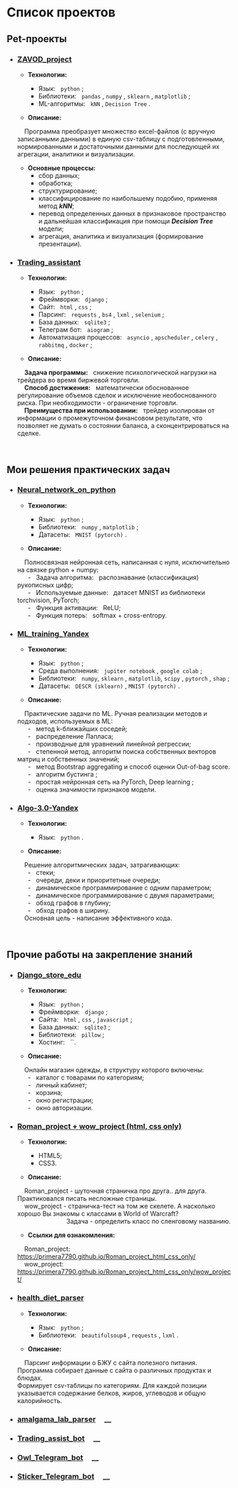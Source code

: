 # Список проектов

## **Pet-проекты**
- ### [**ZAVOD_project**](https://github.com/primera7790/ZAVOD_project/tree/master/zavod) &nbsp; &nbsp;
  
  - **Технологии:**
    - Язык: &nbsp; `python` ;
    - Библиотеки: &nbsp; `pandas` , `numpy` , `sklearn` , `matplotlib` ;
    - ML-алгоритмы: &nbsp; `kNN` , `Decision Tree` .

  - **Описание:**<br>
  
  &nbsp; &nbsp; Программа преобразует множество excel-файлов (с вручную записанными данными) в единую csv-таблицу с подготовленными, нормированными и достаточными данными для последующей их агрегации, аналитики и визуализации.
  
  - **Основные процессы:**
    - сбор данных;
    - обработка;
    - структурирование;
    - классифицирование по наибольшему подобию, применяя метод ___kNN___;
    - перевод определенных данных в признаковое пространство и дальнейшая классификация при помощи ___Decision Tree___ модели;
    - агрегация, аналитика и визуализация (формирование презентации).

      
- ### [**Trading_assistant**](https://github.com/primera7790/Trading_assistant) &nbsp; &nbsp;

  - **Технологии:**
    - Язык: &nbsp; `python` ;
    - Фреймворки: &nbsp; `django` ;
    - Сайт: &nbsp; `html` , `css` ;
    - Парсинг: &nbsp; `requests` , `bs4` , `lxml` , `selenium` ;
    - База данных: &nbsp; `sqlite3` ;
    - Телеграм бот: &nbsp; `aiogram` ;
    - Автоматизация процессов: &nbsp; `asyncio` , `apscheduler` , `celery` , `rabbitmq` , `docker` ;
    
  - **Описание:**<br>
  
  &nbsp; &nbsp; __Задача программы:__ &nbsp; снижение психологической нагрузки на трейдера во время биржевой торговли.<br>
  &nbsp; &nbsp; __Способ достижения:__ &nbsp; математически обоснованное регулирование объемов сделок и исключение необоснованного риска. При необходимости - ограничение торговли.<br>
  &nbsp; &nbsp; __Преимущества при использовании:__ &nbsp; трейдер изолирован от информации о промежуточном финансовом результате, что позволяет не думать о состоянии баланса, а сконцентрироваться на сделке.

<br>  

## **Мои решения практических задач**
- ### [**Neural_network_on_python**](https://github.com/primera7790/Neural_network_on_python) &nbsp; &nbsp;

  - **Технологии:**
    - Язык: &nbsp; `python` ;
    - Библиотеки: &nbsp; `numpy` , `matplotlib` ;
    - Датасеты: &nbsp; `MNIST (pytorch)` .

  - **Описание:**<br>
  
  &nbsp; &nbsp; Полносвязная нейронная сеть, написанная с нуля, исключительно на связке python + numpy:<br>
  &nbsp; &nbsp; &nbsp; - &nbsp; Задача алгоритма: &nbsp; распознавание (классификация) рукописных цифр;<br>
  &nbsp; &nbsp; &nbsp; - &nbsp; Используемые данные: &nbsp; датасет MNIST из библиотеки torchvision, PyTorch;<br>
  &nbsp; &nbsp; &nbsp; - &nbsp; Функция активации: &nbsp; ReLU;<br>
  &nbsp; &nbsp; &nbsp; - &nbsp; Функция потерь: &nbsp; softmax + cross-entropy.
      
- ### [**ML_training_Yandex**](https://github.com/primera7790/ML_training_Yandex) &nbsp; &nbsp;

  - **Технологии:**
      - Язык: &nbsp; `python` ;
      - Среда выполнения: &nbsp; `jupiter notebook` , `google colab` ;
      - Библиотеки: &nbsp; `numpy`, `sklearn` , `matplotlib`, `scipy` , `pytorch` , `shap` ;
      - Датасеты: &nbsp; `DESCR (sklearn)` , `MNIST (pytorch)` .
  
   - **Описание:**<br>
  
    &nbsp; &nbsp; Практические задачи по ML. Ручная реализации методов и подходов, используемых в ML:<br>
    &nbsp; &nbsp; &nbsp; - &nbsp; метод k-ближайших соседей;<br>
    &nbsp; &nbsp; &nbsp; - &nbsp; распределение Лапласа;<br>
    &nbsp; &nbsp; &nbsp; - &nbsp; производные для уравнений линейной регрессии;<br>
    &nbsp; &nbsp; &nbsp; - &nbsp; степенной метод, алгоритм поиска собственных векторов матриц и собственных значений;<br>
    &nbsp; &nbsp; &nbsp; - &nbsp; метод Bootstrap aggregating и способ оценки Out-of-bag score.<br>
    &nbsp; &nbsp; &nbsp; - &nbsp; алгоритм бустинга ;<br>
    &nbsp; &nbsp; &nbsp; - &nbsp; простая нейронная сеть на PyTorch, Deep learning ;<br>
    &nbsp; &nbsp; &nbsp; - &nbsp; оценка значимости признаков модели.
    
- ### [**Algo-3.0-Yandex**](https://github.com/primera7790/Algo-3.0-Yandex) &nbsp; &nbsp;

  - **Технологии:**
      - Язык: &nbsp; `python` .
   
  - **Описание:**<br>
  
  &nbsp; &nbsp; Решение алгоритмических задач, затрагивающих:<br>
  &nbsp; &nbsp; &nbsp; - &nbsp; стеки;<br>
  &nbsp; &nbsp; &nbsp; - &nbsp; очереди, деки и приоритетные очереди;<br>
  &nbsp; &nbsp; &nbsp; - &nbsp; динамическое программирование с одним параметром;<br>
  &nbsp; &nbsp; &nbsp; - &nbsp; динамическое программирование с двумя параметрами;<br>
  &nbsp; &nbsp; &nbsp; - &nbsp; обход графов в глубину;<br>
  &nbsp; &nbsp; &nbsp; - &nbsp; обход графов в ширину.<br>
  &nbsp; &nbsp; Основная цель - написание эффективного кода.<br>

<br>
  
## **Прочие работы на закрепление знаний**
- ### [**Django_store_edu**](https://github.com/primera7790/Django_store_edu) &nbsp; &nbsp;
  
  - **Технологии:**
    - Язык: &nbsp; `python` ;
    - Фреймворки: &nbsp; `django` ;
    - Сайта: &nbsp; `html` , `css` , `javascript` ;
    - База данных: &nbsp; `sqlite3` ;
    - Библиотеки: &nbsp; `pillow` ;
    - Хостинг: &nbsp; ``.

  - **Описание:**<br>
  
  &nbsp; &nbsp; Онлайн магазин одежды, в структуру которого включены:<br>
  &nbsp; &nbsp; &nbsp; - &nbsp; каталог с товарами по категориям;<br>
  &nbsp; &nbsp; &nbsp; - &nbsp; личный кабинет;<br>
  &nbsp; &nbsp; &nbsp; - &nbsp; корзина;<br>
  &nbsp; &nbsp; &nbsp; - &nbsp; окно регистрации;<br>
  &nbsp; &nbsp; &nbsp; - &nbsp; окно авторизации.<br>
    
      
- ### [**Roman_project + wow_project (html, css only)**](https://github.com/primera7790/Roman_project_html_css_only) &nbsp; &nbsp; 

  - **Технологии:**
    - HTML5;
    - CSS3.
      
  - **Описание:**<br>

  &nbsp; &nbsp; Roman_project - шуточная страничка про друга.. для друга. Практиковался писать несложные страницы.<br>
  &nbsp; &nbsp; wow_project - страничка-тест на том же скелете. А насколько хорошо Вы знакомы с классами в World of Warcraft?<br>
  &nbsp;&nbsp;&nbsp;&nbsp;&nbsp;&nbsp;&nbsp;&nbsp;&nbsp;&nbsp;&nbsp;&nbsp;&nbsp;&nbsp;&nbsp;&nbsp;&nbsp;&nbsp;&nbsp;&nbsp;&nbsp;&nbsp;&nbsp;&nbsp;&nbsp;&nbsp;&nbsp;
  Задача - определить класс по сленговому названию.

  - **Ссылки для ознакомления:**<br>

  &nbsp; &nbsp; Roman_project: &nbsp; https://primera7790.github.io/Roman_project_html_css_only/ <br>
  &nbsp; &nbsp; wow_project: &nbsp; https://primera7790.github.io/Roman_project_html_css_only/wow_project/


- ### [**health_diet_parser**](https://github.com/primera7790/health_diet_parser) &nbsp; &nbsp;
  - **Технологии:**
    - Язык: &nbsp; `python` ;
    - Библиотеки: &nbsp; `beautifulsoup4` , `requests` , `lxml` .

  - **Описание:**<br>
  
  &nbsp; &nbsp; Парсинг информации о БЖУ с сайта полезного питания.<br>
  Программа собирает данные с сайта о различных продуктах и блюдах.<br>
  Формирует csv-таблицы по категориям. Для каждой позиции указывается содержание белков, жиров, углеводов и общую калорийность.<br>

  
- ### [**amalgama_lab_parser**](https://github.com/primera7790/amalgama_lab_parser) &nbsp; &nbsp; __
- ### [**Trading_assist_bot**](https://github.com/primera7790/Trading_assist_bot) &nbsp; &nbsp; __
- ### [**Owl_Telegram_bot**](https://github.com/primera7790/Owl_Telegram_bot) &nbsp; &nbsp; __
- ### [**Sticker_Telegram_bot**](https://github.com/primera7790/Sticker_Telegram_bot) &nbsp; &nbsp; __
